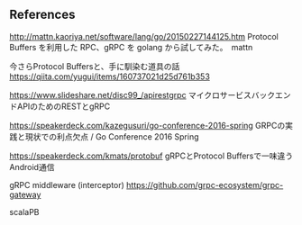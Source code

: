 ## References

http://mattn.kaoriya.net/software/lang/go/20150227144125.htm
Protocol Buffers を利用した RPC、gRPC を golang から試してみた。　mattn

今さらProtocol Buffersと、手に馴染む道具の話
https://qiita.com/yugui/items/160737021d25d761b353

https://www.slideshare.net/disc99_/apirestgrpc
マイクロサービスバックエンドAPIのためのRESTとgRPC

https://speakerdeck.com/kazegusuri/go-conference-2016-spring
GRPCの実践と現状での利点欠点 / Go Conference 2016 Spring

https://speakerdeck.com/kmats/protobuf
gRPCとProtocol Buffersで一味違うAndroid通信

gRPC middleware (interceptor)
https://github.com/grpc-ecosystem/grpc-gateway

scalaPB


